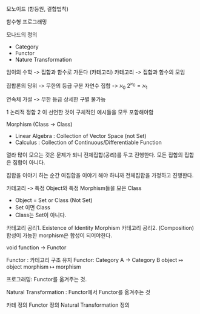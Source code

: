 
모노이드 (항등원, 결합법칙)

함수형 프로그래밍

모나드의 정의
- Category
- Functor
- Nature Transformation

임이의 수학 -> 집합과 함수로 가둔다 (카테고리)
카테고리 -> 집합과 함수의 모임

집합론의 당위 -> 무한의 등급 구분
자연수 집합 -> $\aleph_0$
$2^{\aleph_0}=\aleph_1$

연속체 가설 -> 무한 등급 상세한 구별 불가능

1 논리적 정합
2 이 선언한 것이 구체적인 예시들을 모두 포함해야함

Morphism (Class -> Class)
- Linear Algebra : Collection of Vector Space (not Set)
- Calculus : Collection of Continuous/Differentiable Function

열라 많이 모으는 것은 문제가 되니 전체집합(공리)를 두고 진행한다.
모든 집합의 집합은 집합이 아니다.

집합을 이야기 하는 순간 여집합을 이야기 해야 하니까 전체집합을 가정하고 진행한다.

카테고리 -> 특정 Object와 특정 Morphism들을 모은 Class
- Object = Set or Class (Not Set)
- Set 이면 Class 
- Class는 Set이 아니다.

카테고리 공리1. Existence of Identity Morphism
카테고리 공리2. (Composition) 합성이 가능한 morphism은 합성이 되어야한다.

void function -> Functor

Functor : 카테고리 구조 유지
Functor: Category A -> Category B
object $\mapsto$ object
morphism $\mapsto$ morphism

프로그래밍: Functor를 옮겨주는 것.

Natural Transformation : Functor에서 Functor를 옮겨주는 것

카테 정의
Functor 정의
Natural Transformation 정의



